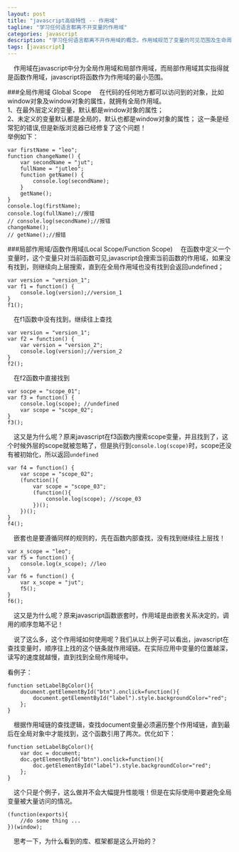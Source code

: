 ```yaml
---
layout: post
title: "javascript高级特性 -- 作用域"
tagline: "学习任何语言都离不开变量的作用域"
categories: javascript
description: "学习任何语言都离不开作用域的概念。作用域规范了变量的可见范围及生命周期。正确的理解作用域可以减少程序出错的几率，使代码更优雅，可读，易懂。而且还会减少命名冲突，有利于垃圾回收。总之好处多多啦，还是来看看javascript中的作用域吧！"
tags: [javascript] 
---
```


&emsp;作用域在javascript中分为全局作用域和局部作用域，而局部作用域其实指得就是函数作用域，javascript将函数作为作用域的最小范围。

<!-- more -->

###全局作用域 Global Scope
&emsp;在代码的任何地方都可以访问到的对象，比如window对象及window对象的属性，就拥有全局作用域。  
1、在最外层定义的变量，默认都是window对象的属性；  
2、未定义的变量默认都是全局的，默认也都是window对象的属性； 这一条是经常犯的错误,但是新版浏览器已经修复了这个问题！   
举例如下：
    
    var firstName = "leo";
    function changeName() {
        var secondName = "jut";
        fullName = "jutleo";
        function getName() {
            console.log(secondName);
        }
        getName();
    }
    console.log(firstName);
    console.log(fullName);//报错
    // console.log(secondName);//报错
    changeName();
    // getName();//报错

###局部作用域/函数作用域(Local Scope/Function Scope)
&emsp;在函数中定义一个变量时，这个变量只对当前函数可见,javascript会搜索当前函数的作用域，如果没有找到，则继续向上层搜索，直到在全局作用域也没有找到会返回undefined；
    
    var version = "version_1";
    var f1 = function() {
        console.log(version);//version_1
    }
    f1(); 
&emsp;在f1函数中没有找到，继续往上查找  

    var version = "version_1";
    var f2 = function() {
        var version = "version_2";
        console.log(version);//version_2
    }
    f2();
&emsp;在f2函数中直接找到
    
    var socpe = "scope_01";
    var f3 = function() {
        console.log(scope); //undefined
        var scope = "scope_02";
    }
    f3();
&emsp;这又是为什么呢？原来javascript在f3函数内搜索scope变量，并且找到了，这个时候外层的scope就被忽略了，但是执行到`console.log(scope)`时，scope还没有被初始化，所以返回`undefined`
    
    var f4 = function() {
        var scope = "scope_02";
        (function(){
            var scope = "scope_03";
            (function(){
                console.log(scope); //scope_03
            })();
        })();
    }
    f4();
&emsp;嵌套也是要遵循同样的规则的，先在函数内部查找，没有找到继续往上层找！
    
    var x_scope = "leo";
    var f5 = function() {
        console.log(x_scope); //leo
    }
    var f6 = function() {
        var x_scope = "jut";
        f5();
    }
    f6();
&emsp;这又是为什么呢？原来javascript函数嵌套时，作用域是由嵌套关系决定的，调用的顺序忽略不记！

&emsp;说了这么多，这个作用域如何使用呢？我们从以上例子可以看出，javascript在查找变量时，顺序往上找的这个链条就作用域链。在实际应用中变量的位置越深，读写的速度就越慢，直到找到全局作用域中。  

看例子：  

    function setLabelBgColor(){
        document.getElementById("btn").onclick=function(){
            document.getElementById("label").style.backgroundColor="red";
        };
    }

&emsp;根据作用域链的查找逻辑，查找document变量必须遍历整个作用域链，直到最后在全局对象中才能找到，这个函数引用了两次。优化如下：  

    function setLabelBgColor(){
        var doc = document;
        doc.getElementById("btn").onclick=function(){
            doc.getElementById("label").style.backgroundColor="red";
        };
    }
&emsp;这个只是个例子，这么做并不会大幅提升性能哦！但是在实际使用中要避免全局变量被大量访问的情况。  
    
    (function(exports){
        //do some thing ...
    })(window);

&emsp;思考一下，为什么看到的库、框架都是这么开始的？  